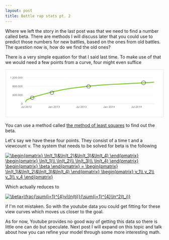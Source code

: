 ```yaml
---
layout: post
title: Battle rap stats pt. 2
---
```


Where we left the story in the last post was that we need to find a number called beta. There are methods I will discuss later that you could use to predict those numbers for new battles, based on the ones from old battles. The question now is, how do we find the old ones?

There is a very simple equation for that I said last time. To make use of that we would need a few points from a curve, four might even suffice

<img src="../images/dnaeurghtotalpoints.png">

You can use a method called [the method of least squares](http://en.wikipedia.org/wiki/Least_squares) to find out the beta.

Let's say we have these four points. They consist of a time t and a viewcount v. The system that needs to be solved for beta is the following

<a href="http://www.codecogs.com/eqnedit.php?latex=\begin{pmatrix}&space;\ln(t_1)&\ln(t_2)&\ln(t_3)&\ln(t_4)&space;\end{pmatrix}&space;\begin{pmatrix}&space;\ln(t_1)\\&space;\ln(t_2)\\&space;\ln(t_3)\\&space;\ln(t_4)&space;\end{pmatrix}&space;\begin{pmatrix}&space;\beta&space;\end{pmatrix}&space;=&space;\begin{pmatrix}&space;\ln(t_1)&\ln(t_2)&\ln(t_3)&\ln(t_4)&space;\end{pmatrix}&space;\begin{pmatrix}&space;v_1\\&space;v_2\\&space;v_3\\&space;v_4&space;\end{pmatrix}" target="_blank"><img src="http://latex.codecogs.com/gif.latex?\begin{pmatrix}&space;\ln(t_1)&\ln(t_2)&\ln(t_3)&\ln(t_4)&space;\end{pmatrix}&space;\begin{pmatrix}&space;\ln(t_1)\\&space;\ln(t_2)\\&space;\ln(t_3)\\&space;\ln(t_4)&space;\end{pmatrix}&space;\begin{pmatrix}&space;\beta&space;\end{pmatrix}&space;=&space;\begin{pmatrix}&space;\ln(t_1)&\ln(t_2)&\ln(t_3)&\ln(t_4)&space;\end{pmatrix}&space;\begin{pmatrix}&space;v_1\\&space;v_2\\&space;v_3\\&space;v_4&space;\end{pmatrix}" title="\begin{pmatrix} \ln(t_1)&\ln(t_2)&\ln(t_3)&\ln(t_4) \end{pmatrix} \begin{pmatrix} \ln(t_1)\\ \ln(t_2)\\ \ln(t_3)\\ \ln(t_4) \end{pmatrix} \begin{pmatrix} \beta \end{pmatrix} = \begin{pmatrix} \ln(t_1)&\ln(t_2)&\ln(t_3)&\ln(t_4) \end{pmatrix} \begin{pmatrix} v_1\\ v_2\\ v_3\\ v_4 \end{pmatrix}" /></a>

Which actually reduces to 

<a href="http://www.codecogs.com/eqnedit.php?latex=\beta=\frac{\sum{i=1}^{4}vi\ln(ti)}{\sum{i=1}^{4}\ln^2(t_i)}" target="_blank"><img src="http://latex.codecogs.com/gif.latex?\beta=\frac{\sum{i=1}^{4}vi\ln(ti)}{\sum{i=1}^{4}\ln^2(t_i)}" title="\beta=\frac{\sum{i=1}^{4}vi\ln(ti)}{\sum{i=1}^{4}\ln^2(t_i)}" /></a>

if I'm not mistaken. So with the youtube data you could get fitting for these view curves which moves us closer to the goal.

As for now, Youtube provides no good way of getting this data so there is little one can do but speculate. Next post I will expand on this topic and talk about how you can refine your model through some more interesting math.